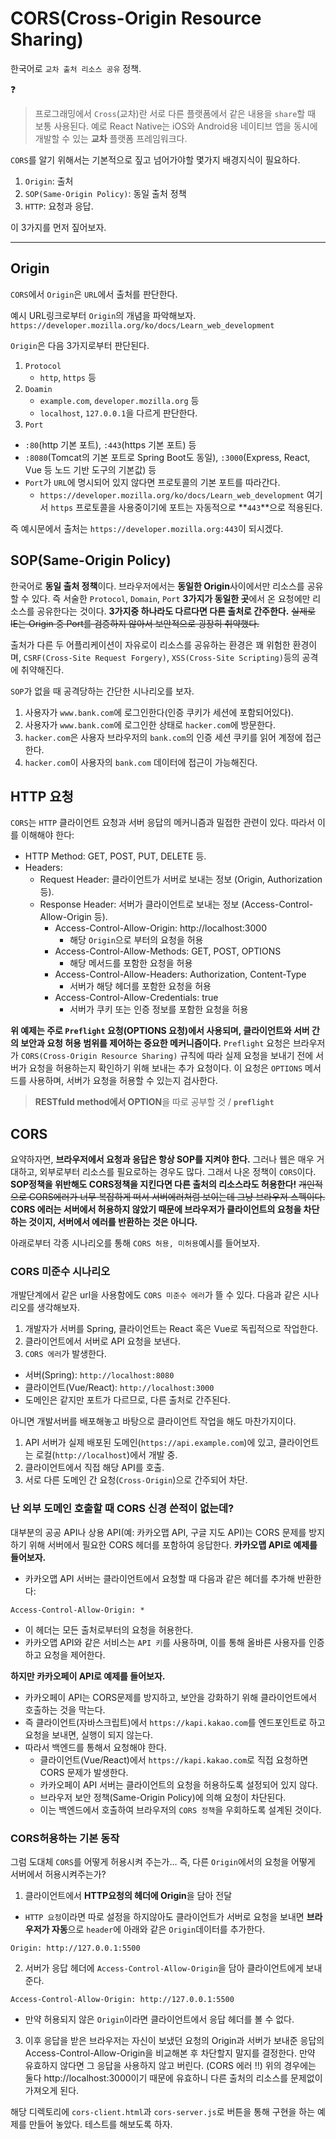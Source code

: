 # CORS(Cross-Origin Resource Sharing)
한국어로 `교차 출처 리소스 공유` 정책.

:question:
>프로그래밍에서 `Cross`(교차)란 서로 다른 플랫폼에서 같은 내용을 `share`할 때 보통 사용된다.
>예로 React Native는 iOS와 Android용 네이티브 앱을 동시에 개발할 수 있는 **교차** 플랫폼 프레임워크다.

`CORS`를 알기 위해서는 기본적으로 짚고 넘어가야할 몇가지 배경지식이 필요하다.
1. `Origin`: 출처
2. `SOP(Same-Origin Policy)`: 동일 출처 정책
3. `HTTP`: 요청과 응답.

이 3가지를 먼저 짚어보자.

---
## Origin
`CORS`에서 `Origin`은 `URL`에서 출처를 판단한다.

예시 URL링크로부터 `Origin`의 개념을 파악해보자.
`https://developer.mozilla.org/ko/docs/Learn_web_development`

`Origin`은 다음 3가지로부터 판단된다.
1. `Protocol`
   - `http`, `https` 등
2. `Doamin`
   - `example.com`, `developer.mozilla.org` 등
   - `localhost`, `127.0.0.1`을 다르게 판단한다.
3. `Port`
  - `:80`(http 기본 포트), `:443`(https 기본 포트) 등
  - `:8080`(Tomcat의 기본 포트로 Spring Boot도 동일), `:3000`(Express, React, Vue 등 노드 기반 도구의 기본값) 등
  - `Port`가 `URL`에 명시되어 있지 않다면 프로토콜의 기본 포트를 따라간다.
    - `https://developer.mozilla.org/ko/docs/Learn_web_development` 여기서 `https` 프로토콜을 사용중이기에 포트는 자동적으로 **`443`**으로 적용된다.

즉 예시문에서 출처는 `https://developer.mozilla.org:443`이 되시겠다.

## SOP(Same-Origin Policy)
한국어로 **동일 출처 정책**이다.
브라우저에서는 **동일한 Origin**사이에서만 리소스를 공유할 수 있다.
즉 서술한 `Protocol`, `Domain`, `Port` **3가지가 동일한 곳**에서 온 요청에만 리소스를 공유한다는 것이다.
**3가지중 하나라도 다르다면 다른 출처로 간주한다.**
~~실제로 IE는 Origin 중 Port를 검증하지 않아서 보안적으로 굉장히 취약했다.~~

출처가 다른 두 어플리케이션이 자유로이 리소스를 공유하는 환경은 꽤 위험한 환경이며,
`CSRF(Cross-Site Request Forgery)`, `XSS(Cross-Site Scripting)`등의 공격에 취약해진다.

`SOP`가 없을 때 공격당하는 간단한 시나리오를 보자.
1. 사용자가 `www.bank.com`에 로그인한다(인증 쿠키가 세션에 포함되어있다).
2. 사용자가 `www.bank.com`에 로그인한 상태로 `hacker.com`에 방문한다.
3. `hacker.com`은 사용자 브라우저의 `bank.com`의 인증 세션 쿠키를 읽어 계정에 접근한다.
4. `hacker.com`이 사용자의 `bank.com` 데이터에 접근이 가능해진다.

## HTTP 요청
`CORS`는 `HTTP` 클라이언트 요청과 서버 응답의 메커니즘과 밀접한 관련이 있다. 따라서 이를 이해해야 한다:

- HTTP Method: GET, POST, PUT, DELETE 등.
- Headers:
  - Request Header: 클라이언트가 서버로 보내는 정보 (Origin, Authorization 등).
  - Response Header: 서버가 클라이언트로 보내는 정보 (Access-Control-Allow-Origin 등).
    - Access-Control-Allow-Origin: http://localhost:3000
      - 해당 `Origin`으로 부터의 요청을 허용
    - Access-Control-Allow-Methods: GET, POST, OPTIONS
      - 해당 메서드를 포함한 요청을 허용
    - Access-Control-Allow-Headers: Authorization, Content-Type
      - 서버가 해당 헤더를 포함한 요청을 허용
    - Access-Control-Allow-Credentials: true
      - 서버가 쿠키 또는 인증 정보를 포함한 요청을 허용

**위 예제는 주로 `Preflight` 요청(OPTIONS 요청)에서 사용되며, 클라이언트와 서버 간의 보안과 요청 허용 범위를 제어하는 중요한 메커니즘이다.**
`Preflight` 요청은 브라우저가 `CORS(Cross-Origin Resource Sharing)` 규칙에 따라 실제 요청을 보내기 전에 서버가 요청을 허용하는지 확인하기 위해 보내는 추가 요청이다.
이 요청은 `OPTIONS` 메서드를 사용하며, 서버가 요청을 허용할 수 있는지 검사한다.
> **RESTfuld method에서 OPTION**을 따로 공부할 것 / **`preflight`**

## CORS
요약하자면, **브라우저에서 요청과 응답은 항상 SOP를 지켜야 한다.**
그러나 웹은 매우 거대하고, 외부로부터 리소스를 필요로하는 경우도 많다.
그래서 나온 정책이 `CORS`이다.
**SOP정책을 위반해도 CORS정책을 지킨다면 다른 출처의 리소스라도 허용한다!**
~~개인적으로 CORS에러가 너무 복잡하게 떠서 서버에러처럼 보이는데 그냥 브라우저 스펙이다.~~
**CORS 에러는 서버에서 허용하지 않았기 때문에 브라우저가 클라이언트의 요청을 차단하는 것이지, 서버에서 에러를 반환하는 것은 아니다.**

아래로부터 각종 시나리오를 통해 `CORS 허용, 미허용`예시를 들어보자.

### CORS 미준수 시나리오
개발단계에서 같은 url을 사용함에도 `CORS 미준수 에러`가 뜰 수 있다.
다음과 같은 시나리오를 생각해보자.
1. 개발자가 서버를 Spring, 클라이언트는 React 혹은 Vue로 독립적으로 작업한다.
2. 클라이언트에서 서버로 API 요청을 보낸다.
3. `CORS 에러`가 발생한다.
  - 서버(Spring): `http://localhost:8080`
  - 클라이언트(Vue/React): `http://localhost:3000`
  - 도메인은 같지만 포트가 다르므로, 다른 출처로 간주된다.

아니면 개발서버를 배포해놓고 바탕으로 클라이언트 작업을 해도 마찬가지이다.
1. API 서버가 실제 배포된 도메인(`https://api.example.com`)에 있고, 클라이언트는 로컬(`http://localhost`)에서 개발 중.
2. 클라이언트에서 직접 해당 API를 호출.
3. 서로 다른 도메인 간 요청(`Cross-Origin`)으로 간주되어 차단.

### 난 외부 도메인 호출할 때 CORS 신경 쓴적이 없는데?
대부분의 공공 API나 상용 API(예: 카카오맵 API, 구글 지도 API)는 CORS 문제를 방지하기 위해 서버에서 필요한 CORS 헤더를 포함하여 응답한다.
**카카오맵 API로 예제를 들어보자.**
- 카카오맵 API 서버는 클라이언트에서 요청할 때 다음과 같은 헤더를 추가해 반환한다:
```text
Access-Control-Allow-Origin: *
```
- 이 헤더는 모든 출처로부터의 요청을 허용한다.
- 카카오맵 API와 같은 서비스는 `API 키`를 사용하며, 이를 통해 올바른 사용자를 인증하고 요청을 제어한다.

**하지만 카카오페이 API로 예제를 들어보자.**
- 카카오페이 API는 CORS문제를 방지하고, 보안을 강화하기 위해 클라이언트에서 호출하는 것을 막는다.
- 즉 클라이언트(자바스크립트)에서 `https://kapi.kakao.com`를 엔드포인트로 하고 요청을 보내면, 실행이 되지 않는다.
- 따라서 백엔드를 통해서 요청해야 한다.
  - 클라이언트(Vue/React)에서 `https://kapi.kakao.com`로 직접 요청하면 CORS 문제가 발생한다.
  - 카카오페이 API 서버는 클라이언트의 요청을 허용하도록 설정되어 있지 않다.
  - 브라우저 보안 정책(Same-Origin Policy)에 의해 요청이 차단된다.
  - 이는 백엔드에서 호출하여 브라우저의 `CORS 정책`을 우회하도록 설계된 것이다.

### CORS허용하는 기본 동작
그럼 도대체 `CORS`를 어떻게 허용시켜 주는가...
즉, 다른 `Origin`에서의 요청을 어떻게 서버에서 허용시켜주는가?


1. 클라이언트에서 **HTTP요청의 헤더에 Origin**을 담아 전달
  - `HTTP 요청`이라면 따로 설정을 하지않아도 클라이언트가 서버로 요청을 보내면 **브라우저가 자동**으로 `header`에 아래와 같은 `Origin`데이터를 추가한다.
```text
Origin: http://127.0.0.1:5500
```

2. 서버가 응답 헤더에 `Access-Control-Allow-Origin`을 담아 클라이언트에게 보내준다.
```text
Access-Control-Allow-Origin: http://127.0.0.1:5500
```
  - 만약 허용되지 않은 `Origin`이라면 클라이언트에서 응답 헤더를 볼 수 없다.

3. 이후 응답을 받은 브라우저는 자신이 보냈던 요청의 Origin과 서버가 보내준 응답의 Access-Control-Allow-Origin을 비교해본 후 차단할지 말지를 결정한다.
만약 유효하지 않다면 그 응답을 사용하지 않고 버린다. (CORS 에러 !!)
위의 경우에는 둘다 http://localhost:3000이기 때문에 유효하니 다른 출처의 리소스를 문제없이 가져오게 된다.

해당 디렉토리에 `cors-client.html`과 `cors-server.js`로 버튼을 통해 구현을 하는 예제를 만들어 놓았다.
테스트를 해보도록 하자.